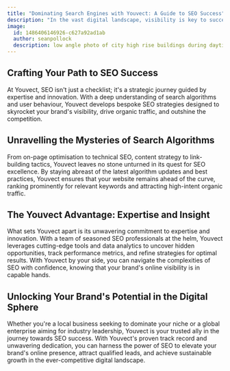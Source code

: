 ```yaml
---
title: "Dominating Search Engines with Youvect: A Guide to SEO Success"
description: "In the vast digital landscape, visibility is key to success, and search engine optimisation (SEO) is the cornerstone of online discoverability. Achieving top rankings on search engine results pages (SERPs) demands more than just keywords and metadata; it requires a comprehensive strategy tailored to your brand's unique needs. Enter Youvect, the SEO powerhouse that's poised to elevate your brand to new heights of online prominence."
image:
  id: 1486406146926-c627a92ad1ab
  author: seanpollock
  description: low angle photo of city high rise buildings during daytime
---
```


## Crafting Your Path to SEO Success

At Youvect, SEO isn't just a checklist; it's a strategic journey guided by expertise and innovation. With a deep understanding of search algorithms and user behaviour, Youvect develops bespoke SEO strategies designed to skyrocket your brand's visibility, drive organic traffic, and outshine the competition.

## Unravelling the Mysteries of Search Algorithms

From on-page optimisation to technical SEO, content strategy to link-building tactics, Youvect leaves no stone unturned in its quest for SEO excellence. By staying abreast of the latest algorithm updates and best practices, Youvect ensures that your website remains ahead of the curve, ranking prominently for relevant keywords and attracting high-intent organic traffic.

## The Youvect Advantage: Expertise and Insight

What sets Youvect apart is its unwavering commitment to expertise and innovation. With a team of seasoned SEO professionals at the helm, Youvect leverages cutting-edge tools and data analytics to uncover hidden opportunities, track performance metrics, and refine strategies for optimal results. With Youvect by your side, you can navigate the complexities of SEO with confidence, knowing that your brand's online visibility is in capable hands.

## Unlocking Your Brand's Potential in the Digital Sphere

Whether you're a local business seeking to dominate your niche or a global enterprise aiming for industry leadership, Youvect is your trusted ally in the journey towards SEO success. With Youvect's proven track record and unwavering dedication, you can harness the power of SEO to elevate your brand's online presence, attract qualified leads, and achieve sustainable growth in the ever-competitive digital landscape.
